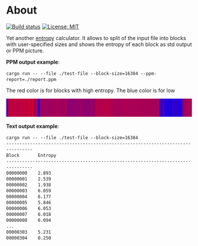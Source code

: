 # About

[![Build status](https://gitlab.com/alexssh/entropia-calculator/badges/master/pipeline.svg)](https://gitlab.com/alexssh/entropia-calculator/-/commits/master) 
[![License: MIT](https://img.shields.io/badge/License-MIT-yellow.svg)](https://opensource.org/licenses/MIT)


Yet another
[entropy](https://en.wikipedia.org/wiki/Entropy_(information_theory))
calculator. It allows to split of the input file into blocks with user-specified
sizes and shows the entropy of each block as std output or PPM picture.


**PPM output example**:

```
cargo run -- --file ./test-file --block-size=16384 --ppm-report=./report.ppm
```
The red color is for blocks with high entropy. The blue color is for low 

![Example1](doc/example1.png)

**Text output example**:

```
cargo run -- --file ./test-file --block-size=16384
--------------------------------------------------------------------------------
Block       Entropy
--------------------------------------------------------------------------------
00000000    2.893
00000001    2.539
00000002    1.938
00000003    6.059
00000004    6.177
00000005    5.846
00000006    6.053
00000007    6.018
00000008    6.094
...
00000303    5.231
00000304    0.250
```



